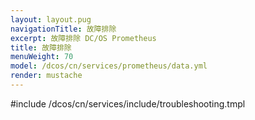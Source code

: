 ```yaml
---
layout: layout.pug
navigationTitle: 故障排除
excerpt: 故障排除 DC/OS Prometheus
title: 故障排除
menuWeight: 70
model: /dcos/cn/services/prometheus/data.yml
render: mustache
---
```


#include /dcos/cn/services/include/troubleshooting.tmpl
